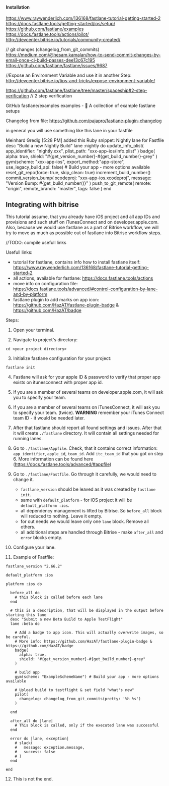 #### Installation

https://www.raywenderlich.com/136168/fastlane-tutorial-getting-started-2
https://docs.fastlane.tools/getting-started/ios/setup/
https://github.com/fastlane/examples
https://docs.fastlane.tools/actions/pilot/
http://devcenter.bitrise.io/tutorials/community-created/

// git changes (changelog_from_git_commits)
https://medium.com/@hesam.kamalan/how-to-send-commit-changes-by-email-once-ci-build-passes-dee13c67c195
https://github.com/fastlane/fastlane/issues/9687

//Expose an Environment Variable and use it in another Step:
http://devcenter.bitrise.io/tips-and-tricks/expose-environment-variable/

https://github.com/fastlane/fastlane/tree/master/spaceship#2-step-verification // 2 step verification

GitHub
fastlane/examples
examples - :memo: A collection of example fastlane setups

Changelog from file:
https://github.com/pajapro/fastlane-plugin-changelog




in general you will use something like this lane in your fastfile

Meinhard Gredig [5:28 PM]
added this Ruby snippet: Nightly lane for Fastfile
desc "Build a new Nightly Build"
lane :nightly do
update_info_plist(
app_identifier: "nightly.xxx",
plist_path: "xxx-app-ios/Info.plist"
)
badge(
alpha: true,
shield: "#{get_version_number}-#{get_build_number}-grey"
)
gym(scheme: "xxx-app-ios", export_method:"app-store", use_legacy_build_api: false) # Build your app - more options available
reset_git_repo(force: true, skip_clean: true)
increment_build_number()
commit_version_bump(
xcodeproj: "xxx-app-ios.xcodeproj",
message: "Version Bump: #{get_build_number()}"
)
push_to_git_remote(
remote: "origin",
remote_branch: "master",
tags: false
)
end



## Integrating with bitrise
This tutorial assume, that you already have iOS project and all app IDs and provisions and such stuff on iTunesConnect and on developer.apple.com. Also, because we would use fastlane as a part of Bitrise workflow, we will try to move as much as possible out of fastlane into Bitrise workflow steps.

//TODO: compile usefull links

Usefull links:
* tutorial for fastlane, contains info how to install fastlane itself: https://www.raywenderlich.com/136168/fastlane-tutorial-getting-started-2
* all actions, available for fastlane: https://docs.fastlane.tools/actions
* move info on configuration file: https://docs.fastlane.tools/advanced/#control-configuration-by-lane-and-by-platform
* fastlane plugin to add marks on app icon: https://github.com/HazAT/fastlane-plugin-badge & https://github.com/HazAT/badge

Steps:

1. Open your terminal.

2. Navigate to project's directory:
```
cd <your project directory>
```

3. Initialize fastlane configuration for your project:
```
fastlane init
```

4. Fastlane will ask for your apple ID & password to verify that proper app exists on itunesconnect with proper app id.

5. If you are a member of several teams on developer.apple.com, it will ask you to specify your team.

6. If you are a member of several teams on iTunesConnect, it will ask you to specify your team. (twice). **WARNING** remember your iTunes Connect team ID - it would be needed later.

7. After that fastlane should report all found settings and issues. After that it will create `./fastlane` directory. It will contain all settings needed for running lanes.

8. Go to `./fastlane/Appfile`. Check, that it contains correct information: `app_identifier`, `apple_id`, `team_id`. Add `itc_team_id` that you got on step 6.
More information can be found here (https://docs.fastlane.tools/advanced/#appfile)

9. Go to `./fastlane/Fastfile`. Go through it carefully, we would need to change it.
    * `fastlane_version` should be leaved as it was created by `fastlane init`.
    * same with `default_platform` - for iOS project it will be `default_platform :ios`.
    * all dependency management is lifted by Bitrise. So `before_all` block will reduced to nothing. Leave it empty.
    * for out needs we would leave only one `lane` block. Remove all others.
    * all additional steps are handled through Bitrise - make `after_all` and `error` blocks empty.

10. Configure your lane.

11. Example of Fastfile:
```
fastlane_version "2.66.2"

default_platform :ios

platform :ios do

  before_all do
    # this block is called before each lane
  end
  
  # this is a description, that will be displayed in the output before starting this lane
  desc "Submit a new Beta Build to Apple TestFlight"
  lane :beta do
    
    # Add a badge to app icon. This will actually overwrite images, so be careful.
    # More info: https://github.com/HazAT/fastlane-plugin-badge & https://github.com/HazAT/badge
    badge(
      alpha: true,
      shield: "#{get_version_number}-#{get_build_number}-grey"
    )
    
    # build app
    gym(scheme: "ExampleSchemeName") # Build your app - more options available
    
    # Upload build to testflight & set field "what's new"
    pilot(
      changelog: changelog_from_git_commits(pretty: '%h %s')
    )
    
  end

  after_all do |lane|
    # This block is called, only if the executed lane was successful
  end

  error do |lane, exception|
    # slack(
    #   message: exception.message,
    #   success: false
    # )
  end

end
```

12. This is not the end.
